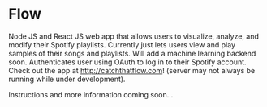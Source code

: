 # Flow
Node JS and React JS web app that allows users to visualize, analyze, and modify their Spotify playlists. Currently just lets users view and play samples of their songs and playlists. Will add a machine learning backend soon. Authenticates user using OAuth to log in to their Spotify account. Check out the app at <http://catchthatflow.com>! (server may not always be running while under development).

Instructions and more information coming soon...
